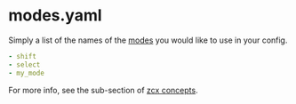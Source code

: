 # modes.yaml

Simply a list of the names of the [modes](/tutorials/getting-started/zcx-concepts/#modes) you would like to use in your config.

```yaml title="modes.yaml"
- shift
- select
- my_mode
```


For more info, see the sub-section of [zcx concepts](/tutorials/getting-started/zcx-concepts/#modes).
